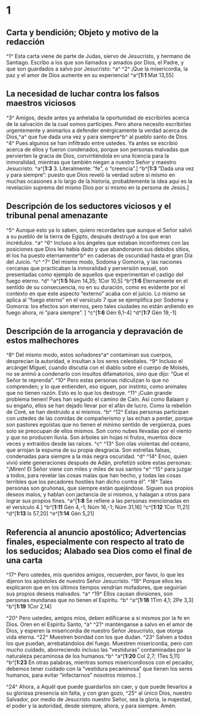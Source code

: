 # 1 
## Carta y bendición; Objeto y motivo de la redacción
^1^ Esta carta viene de parte de Judas, siervo de Jesucristo, y hermano de Santiago. Escribo a los que son llamados y amados por Dios, el Padre, y que son guardados a salvo por Jesucristo: ^a^ ^2^ ¡Que la misericordia, la paz y el amor de Dios aumente en su experiencia! 
^a^[**1:1** Mat 13,55]

## La necesidad de luchar contra los falsos maestros viciosos
^3^ Amigos, desde antes ya anhelaba la oportunidad de escribirles acerca de la salvación de la cual somos partícipes. Pero ahora necesito escribirles urgentemente y animarlos a defender enérgicamente la verdad acerca de Dios,^a^ que fue dada una vez y para siempre^b^ al pueblo santo de Dios. ^4^ Pues algunos se han infiltrado entre ustedes. Ya antes se escribió acerca de ellos y fueron condenados, porque son personas malvadas que pervierten la gracia de Dios, convirtiéndola en una licencia para la inmoralidad, mientras que también niegan a nuestro Señor y maestro Jesucristo. 
^a^[**1:3** 3. Literalmente: “fe”, o “creencia”.] ^b^[**1:3** “Dada una vez y para siempre”: puesto que Dios reveló la verdad sobre sí mismo en muchas ocasiones a lo largo de la historia, probablemente la idea aquí es la revelación suprema del mismo Dios por sí mismo en la persona de Jesús.]

## Descripción de los seductores viciosos y el tribunal penal amenazante
^5^ Aunque esto ya lo saben, quiero recordarles que aunque el Señor salvó a su pueblo de la tierra de Egipto, después destruyó a los que eran incrédulos. ^a^ ^6^ Incluso a los ángeles que estaban inconformes con las posiciones que Dios les había dado y que abandonaron sus debidos sitios, él los ha puesto eternamente^b^ en cadenas de oscuridad hasta el gran Día del Juicio. ^c^ ^7^ Del mismo modo, Sodoma y Gomorra, y las naciones cercanas que practicaban la inmoralidad y perversión sexual, son presentadas como ejemplo de aquellos que experimentan el castigo del fuego eterno. ^d^ 
^a^[**1:5** Núm 14,35; 1Cor 10,5] ^b^[**1:6** Eternamente en el sentido de su consecuencia, no en su duración, como es evidente por el contexto en que este aspecto “externo” acaba con el juicio. Lo mismo se aplica al “fuego eterno” en el versículo 7 que se ejemplifica por Sodoma y Gomorra: los efectos son eternos, pero tales ciudades no están ardiendo en fuego ahora, ni “para siempre”. ] ^c^[**1:6** Gén 6,1-4] ^d^[**1:7** Gén 19,-1]

## Descripción de la arrogancia y depravación de estos malhechores
^8^ Del mismo modo, estos soñadores^a^ contaminan sus cuerpos, desprecian la autoridad, e insultan a los seres celestiales. ^9^ Incluso el arcángel Miguel, cuando discutía con el diablo sobre el cuerpo de Moisés, no se animó a condenarlo con insultos difamatorios, sino que dijo: “Que el Señor te reprenda”. ^10^ Pero estas personas ridiculizan lo que no comprenden; y lo que entienden, eso siguen, por instinto, como animales que no tienen razón. Esto es lo que los destruye. ^11^ ¡Cuán grande problema tienen! Pues han seguido el camino de Caín. Así como Balaam y su engaño, ellos se han dejado llevar por el afán de lucro. Como la rebelión de Coré, se han destruido a sí mismos. ^b^ ^12^ Estas personas participan con ustedes de las comidas de compañerismo y las echan a perder, porque son pastores egoístas que no tienen el mínimo sentido de vergüenza, pues solo se preocupan de ellos mismos. Son como nubes llevadas por el viento y que no producen lluvia. Son árboles sin hojas ni frutos, muertos doce veces y extraídos desde las raíces. ^c^ ^13^ Son olas violentas del océano, que arrojan la espuma de su propia desgracia. Son estrellas falsas, condenadas para siempre a la más negra oscuridad. ^d^ ^14^ Enoc, quien vivió siete generaciones después de Adán, profetizó sobre estas personas: “¡Miren! El Señor viene con miles y miles de sus santos ^e^ ^15^ para juzgar a todos, para revelar las cosas malas que han hecho, y todas las cosas terribles que los pecadores hostiles han dicho contra él”. ^16^ Tales personas son gruñonas, que siempre están quejándose. Siguen sus propios deseos malos, y hablan con jactancia de sí mismos, y halagan a otros para lograr sus propios fines. 
^a^[**1:8** Se refiere a las personas mencionadas en el versículo 4.] ^b^[**1:11** Gén 4,-1; Núm 16,-1; Núm 31,16] ^c^[**1:12** 1Cor 11,21] ^d^[**1:13** Is 57,20] ^e^[**1:14** Gén 5,21]

## Referencia al anuncio apostólico; Advertencias finales, especialmente con respecto al trato de los seducidos; Alabado sea Dios como el final de una carta
^17^ Pero ustedes, mis queridos amigos, recuerden, por favor, lo que les dijeron los apóstoles de nuestro Señor Jesucristo. ^18^ Porque ellos les explicaron que en los últimos tiempos vendrían mofadores, que seguirían sus propios deseos malvados. ^a^ ^19^ Ellos causan divisiones, son personas mundanas que no tienen el Espíritu. ^b^ 
^a^[**1:18** 1Tim 4,1; 2Pe 3,3] ^b^[**1:19** 1Cor 2,14]

^20^ Pero ustedes, amigos míos, deben edificarse a sí mismos por la fe en Dios. Oren en el Espíritu Santo, ^a^ ^21^ manténganse a salvo en el amor de Dios, y esperen la misericordia de nuestro Señor Jesucristo, que otorga vida eterna. ^22^ Muestren bondad con los que dudan. ^23^ Salven a todos los que puedan, arrebatándolos del fuego. Muestren misericordia, pero con mucho cuidado, aborreciendo incluso las “vestiduras” contaminadas por la naturaleza pecaminosa de los humanos.^b^ 
^a^[**1:20** Col 2,7; 1Tes 5,11] ^b^[**1:23** En otras palabras, mientras somos misericordiosos con el pecador, debemos tener cuidado con la “vestidura pecaminosa” que tienen los seres humanos, para evitar “infectarnos” nosotros mismos. ]

^24^ Ahora, a Aquél que puede guardarlos sin caer, y que puede llevarlos a su gloriosa presencia sin falta, y con gran gozo, ^25^ al único Dios, nuestro Salvador, por medio de Jesucristo nuestro Señor, sea la gloria, la majestad, el poder y la autoridad, desde siempre, ahora, y para siempre. Amén. 